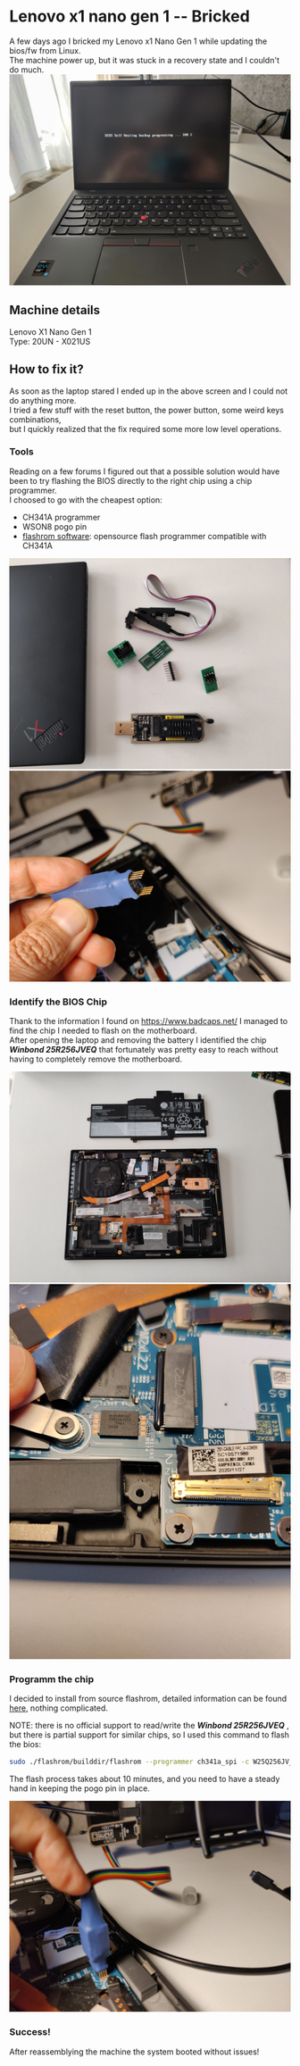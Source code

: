 # Lenovo x1 nano gen 1 -- Bricked
A few days ago I bricked my Lenovo x1 Nano Gen 1 while updating the bios/fw from Linux.  
The machine power up, but it was stuck in a recovery state and I couldn't do much.  
![Bricked screen](./img/bricked-screen.jpg)

## Machine details
Lenovo X1 Nano Gen 1  
Type: 20UN - X021US  

## How to fix it?
As soon as the laptop stared I ended up in the above screen and I could not do anything more.  
I tried a few stuff with the reset button, the power button, some weird keys combinations,  
but I quickly realized that the fix required some more low level operations.  

### Tools
Reading on a few forums I figured out that a possible solution would have been to try flashing the BIOS directly to the right chip using a chip programmer.  
I choosed to go with the cheapest option:
 * CH341A programmer
 * WSON8 pogo pin
 * [flashrom software](https://www.flashrom.org/): opensource flash programmer compatible with CH341A

![CH341A programmer](./img/tools3.jpg)
![WSON8 pogo pin](./img/tools2.jpg)

### Identify the BIOS Chip
Thank to the information I found on https://www.badcaps.net/ I managed to find the chip I needed to flash on the motherboard.  
After opening the laptop and removing the battery I identified the chip ***Winbond 25R256JVEQ*** that fortunately was pretty easy to reach without having to completely remove the motherboard.

![Open Laptop](./img/open2.jpg)
![Winbond 25R256JVEQ](./img/chip-bios.jpg)

### Programm the chip
I decided to install from source flashrom, detailed information can be found [here](https://www.flashrom.org/dev_guide/building_from_source.html), nothing complicated.  

NOTE: there is no official support to read/write the ***Winbond 25R256JVEQ*** , but there is partial support for similar chips, so I used this command to flash the bios:
```bash
sudo ./flashrom/builddir/flashrom --programmer ch341a_spi -c W25Q256JV_Q -w X1_Nano_Gen_1_Laptop_ThinkPad_-_Type_20UN.bin
```
The flash process takes about 10 minutes, and you need to have a steady hand in keeping the pogo pin in place.

![flashing](./img/tools1.jpg)

### Success!
After reassemblying the machine the system booted without issues!
